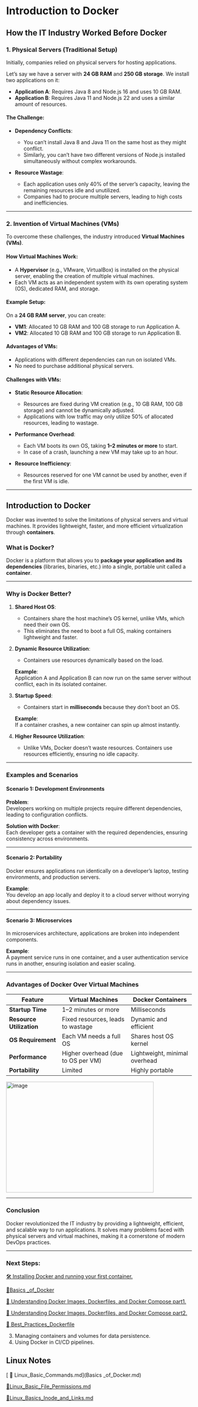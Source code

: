# Introduction to Docker

## How the IT Industry Worked Before Docker

### 1. Physical Servers (Traditional Setup)

Initially, companies relied on physical servers for hosting applications.

Let’s say we have a server with **24 GB RAM** and **250 GB storage**. We install two applications on it:

- **Application A**: Requires Java 8 and Node.js 16 and uses 10 GB RAM.
- **Application B**: Requires Java 11 and Node.js 22 and uses a similar amount of resources.

#### The Challenge:
- **Dependency Conflicts**:
  - You can’t install Java 8 and Java 11 on the same host as they might conflict.
  - Similarly, you can’t have two different versions of Node.js installed simultaneously without complex workarounds.

- **Resource Wastage**:
  - Each application uses only 40% of the server’s capacity, leaving the remaining resources idle and unutilized.
  - Companies had to procure multiple servers, leading to high costs and inefficiencies.

---

### 2. Invention of Virtual Machines (VMs)

To overcome these challenges, the industry introduced **Virtual Machines (VMs)**.

#### How Virtual Machines Work:
- A **Hypervisor** (e.g., VMware, VirtualBox) is installed on the physical server, enabling the creation of multiple virtual machines.
- Each VM acts as an independent system with its own operating system (OS), dedicated RAM, and storage.

#### Example Setup:
On a **24 GB RAM server**, you can create:
- **VM1**: Allocated 10 GB RAM and 100 GB storage to run Application A.
- **VM2**: Allocated 10 GB RAM and 100 GB storage to run Application B.

#### Advantages of VMs:
- Applications with different dependencies can run on isolated VMs.
- No need to purchase additional physical servers.

#### Challenges with VMs:
- **Static Resource Allocation**:
  - Resources are fixed during VM creation (e.g., 10 GB RAM, 100 GB storage) and cannot be dynamically adjusted.
  - Applications with low traffic may only utilize 50% of allocated resources, leading to wastage.

- **Performance Overhead**:
  - Each VM boots its own OS, taking **1–2 minutes or more** to start.
  - In case of a crash, launching a new VM may take up to an hour.

- **Resource Inefficiency**:
  - Resources reserved for one VM cannot be used by another, even if the first VM is idle.

---

## Introduction to Docker

Docker was invented to solve the limitations of physical servers and virtual machines. It provides lightweight, faster, and more efficient virtualization through **containers**.

### What is Docker?
Docker is a platform that allows you to **package your application and its dependencies** (libraries, binaries, etc.) into a single, portable unit called a **container**.

---

### Why is Docker Better?

1. **Shared Host OS**:
   - Containers share the host machine’s OS kernel, unlike VMs, which need their own OS.
   - This eliminates the need to boot a full OS, making containers lightweight and faster.

2. **Dynamic Resource Utilization**:
   - Containers use resources dynamically based on the load.

   **Example**:  
   Application A and Application B can now run on the same server without conflict, each in its isolated container.

3. **Startup Speed**:
   - Containers start in **milliseconds** because they don’t boot an OS.

   **Example**:  
   If a container crashes, a new container can spin up almost instantly.

4. **Higher Resource Utilization**:
   - Unlike VMs, Docker doesn’t waste resources. Containers use resources efficiently, ensuring no idle capacity.

---

### Examples and Scenarios

#### Scenario 1: Development Environments
**Problem**:  
Developers working on multiple projects require different dependencies, leading to configuration conflicts.

**Solution with Docker**:  
Each developer gets a container with the required dependencies, ensuring consistency across environments.

---

#### Scenario 2: Portability
Docker ensures applications run identically on a developer’s laptop, testing environments, and production servers.

**Example**:  
You develop an app locally and deploy it to a cloud server without worrying about dependency issues.

---

#### Scenario 3: Microservices
In microservices architecture, applications are broken into independent components.

**Example**:  
A payment service runs in one container, and a user authentication service runs in another, ensuring isolation and easier scaling.

---

### Advantages of Docker Over Virtual Machines

| **Feature**         | **Virtual Machines**         | **Docker Containers**     |
|----------------------|------------------------------|---------------------------|
| **Startup Time**     | 1–2 minutes or more         | Milliseconds              |
| **Resource Utilization** | Fixed resources, leads to wastage | Dynamic and efficient    |
| **OS Requirement**   | Each VM needs a full OS     | Shares host OS kernel     |
| **Performance**      | Higher overhead (due to OS per VM) | Lightweight, minimal overhead |
| **Portability**      | Limited                    | Highly portable           |

<img src="https://github.com/user-attachments/assets/e0896169-ce75-48e8-8570-c3dccf53e06c" alt="image" width="400" height="300">



---

### Conclusion

Docker revolutionized the IT industry by providing a lightweight, efficient, and scalable way to run applications. It solves many problems faced with physical servers and virtual machines, making it a cornerstone of modern DevOps practices.

---

### Next Steps:

[ 🛠️ Installing Docker and running your first container.](./Docker_Installation.md)

[📌Basics _of_Docker](Basics_of_Docker.md)

[ 🎯 Understanding Docker Images, Dockerfiles, and Docker Compose part1.](Custom_Image_part-1.md) 

[ 🚀 Understanding Docker Images, Dockerfiles, and Docker Compose part2.](Custom_Image_Dockerfile_part-2.md) 

[ 📌 Best_Practices_Dockerfile](Best_Practices_Dockerfile.md)


3. Managing containers and volumes for data persistence.
4. Using Docker in CI/CD pipelines.


## Linux Notes
[ 📌 Linux_Basic_Commands.md](Basics _of_Docker.md)

[ 📌Linux_Basic_File_Permissions.md](Linux_Basic_File_Permissions.md)

[ 📌Linux_Basics_Inode_and_Links.md](Linux_Basics_Inode_and_Links.md)
